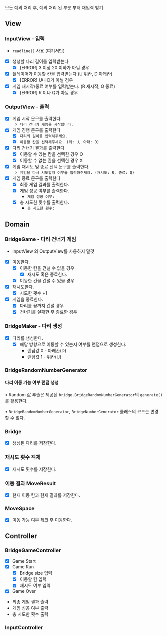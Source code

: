 모든 예외 처리 후, 예외 처리 된 부분 부터 재입력 받기

## View
### InputView - 입력

- `readline()` 사용 (여기서만)
- [x]  생성할 다리 길이를 입력받는다
    - [x]  [ERROR] 3 이상 20 이하가 아닐 경우
- [x]  플레이어가 이동할 칸을 입력받는다 (U 위칸, D 아래칸)
    - [x]  [ERROR] U나 D가 아닐 경우
- [x]  게임 재시작/종료 여부를 입력받는다. (R 재시작, Q 종료)
    - [x]  [ERROR] R 이나 Q가 아닐 경우

### OutputView - 출력

- [x]  게입 시작 문구를 출력한다.
    - `다리 건너기 게임을 시작합니다.`
- [x]  게임 진행 문구를 출력한다
    - [x]  `다리의 길이를 입력해주세요.`
    - [x]  `이동할 칸을 선택해주세요. (위: U, 아래: D)`
- [x]  다리 건너기 결과를 출력한다
    - [x]  이동할 수 있는 칸을 선택한 경우 O
    - [x]  이동할 수 없는 칸을 선택한 경우 X
- [x]  게임 재시도 및 종료 선택 문구를 출력한다.
    - `게임을 다시 시도할지 여부를 입력해주세요. (재시도: R, 종료: Q)`
- [x]  게임 종료 문구를 출력한다
    - [x]  최종 게임 결과를 출력한다.
    - [x]  게임 성공 여부를 출력한다.
        - `게임 성공 여부:`
    - [x]  총 시도한 횟수를 출력한다.
        - `총 시도한 횟수:`

## Domain
### BridgeGame - 다리 건너기 게임

- InputView 와 OutputView를 사용하지 말것
- [x]  이동한다.
    - [x]  이동한 칸을 건널 수 없을 경우
        - [x]  재시도 혹은 종료한다.
    - [x]  이동한 칸을 건널 수 있을 경우
- [x]  재시도한다.
    - [x]  시도한 횟수 +1
- [x]  게임을 종료한다.
    - [x]  다리를 끝까지 건널 경우
    - [x]  건너기를 실패한 후 종료한 경우

### BridgeMaker - 다리 생성

- [x]  다리를 생성한다.
   - [x]  해당 방향으로 이동할 수 있는지 여부를 랜덤으로 생성한다.
      - 랜덤값 0 - 아래칸(D)
      - 랜덤값 1 - 위칸(U)

### BridgeRandomNumberGenerator 
#### 다리 이동 가능 여부 랜덤 생성
• Random 값 추출은 제공된 `bridge.BridgeRandomNumberGenerator`의 `generate()`를 활용한다.

• `BridgeRandomNumberGenerator`, `BridgeNumberGenerator` 클래스의 코드는 변경할 수 없다.

### Bridge
- [x] 생성된 다리를 저장한다.

### 재시도 횟수 객체

- [x]  재시도 횟수를 저장한다.

### 이동 결과 MoveResult
- [x] 현재 이동 칸과 현재 결과를 저장한다.

### MoveSpace
- [x] 이동 가능 여부 체크 후 이동한다.

## Controller
### BridgeGameController
- [x] Game Start
- [x] Game Run
  - [x] Bridge size 입력
  - [x] 이동할 칸 입력
  - [x]  재시도 여부 입력
- [x]  Game Over
  - 최종 게임 결과 출력
  - 게임 성공 여부 출력
  - 총 시도한 횟수 출력
### InputController
